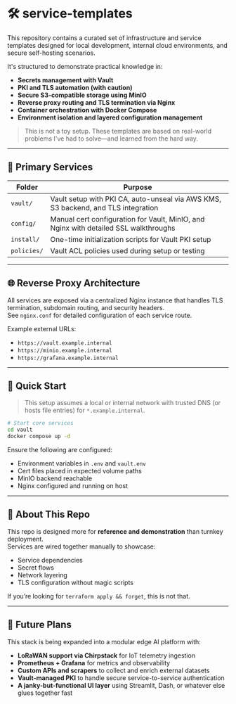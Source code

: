 # 🛠️ service-templates

This repository contains a curated set of infrastructure and service templates designed for local development, internal
cloud environments, and secure self-hosting scenarios.

It's structured to demonstrate practical knowledge in:

- **Secrets management with Vault**
- **PKI and TLS automation (with caution)**
- **Secure S3-compatible storage using MinIO**
- **Reverse proxy routing and TLS termination via Nginx**
- **Container orchestration with Docker Compose**
- **Environment isolation and layered configuration management**

> This is not a toy setup. These templates are based on real-world problems I've had to solve—and learned from the hard
> way.

---

## 🔐 Primary Services

| Folder      | Purpose                                                                              |
|-------------|--------------------------------------------------------------------------------------|
| `vault/`    | Vault setup with PKI CA, auto-unseal via AWS KMS, S3 backend, and TLS integration    |
| `config/`   | Manual cert configuration for Vault, MinIO, and Nginx with detailed SSL walkthroughs |
| `install/`  | One-time initialization scripts for Vault PKI setup                                  |
| `policies/` | Vault ACL policies used during setup or testing                                      |

---

## 🌐 Reverse Proxy Architecture

All services are exposed via a centralized Nginx instance that handles TLS termination, subdomain routing, and security
headers.  
See `nginx.conf` for detailed configuration of each service route.

Example external URLs:

- `https://vault.example.internal`
- `https://minio.example.internal`
- `https://grafana.example.internal`

---

## 🚀 Quick Start

> This setup assumes a local or internal network with trusted DNS (or hosts file entries) for `*.example.internal`.

```bash
# Start core services
cd vault
docker compose up -d
```

Ensure the following are configured:

- Environment variables in `.env` and `vault.env`
- Cert files placed in expected volume paths
- MinIO backend reachable
- Nginx configured and running on host

---

## 📄 About This Repo

This repo is designed more for **reference and demonstration** than turnkey deployment.  
Services are wired together manually to showcase:

- Service dependencies
- Secret flows
- Network layering
- TLS configuration without magic scripts

If you’re looking for `terraform apply && forget`, this is not that.

---

## 🧱 Future Plans

This stack is being expanded into a modular edge AI platform with:

- **LoRaWAN support via Chirpstack** for IoT telemetry ingestion
- **Prometheus + Grafana** for metrics and observability
- **Custom APIs and scrapers** to collect and enrich external datasets
- **Vault-managed PKI** to handle secure service-to-service authentication
- **A janky-but-functional UI layer** using Streamlit, Dash, or whatever else glues together fast
